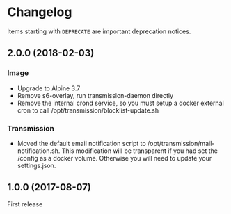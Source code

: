 # Changelog

Items starting with `DEPRECATE` are important deprecation notices.

## 2.0.0 (2018-02-03)

### Image

+ Upgrade to Alpine 3.7
+ Remove s6-overlay, run transmission-daemon directly
+ Remove the internal crond service, so you must setup a docker external cron to call /opt/transmission/blocklist-update.sh

### Transmission

* Moved the default email notification script to /opt/transmission/mail-notification.sh. This modification will be transparent if you had set the /config as a docker volume. Otherwise you will need to update your settings.json.

## 1.0.0 (2017-08-07)

First release